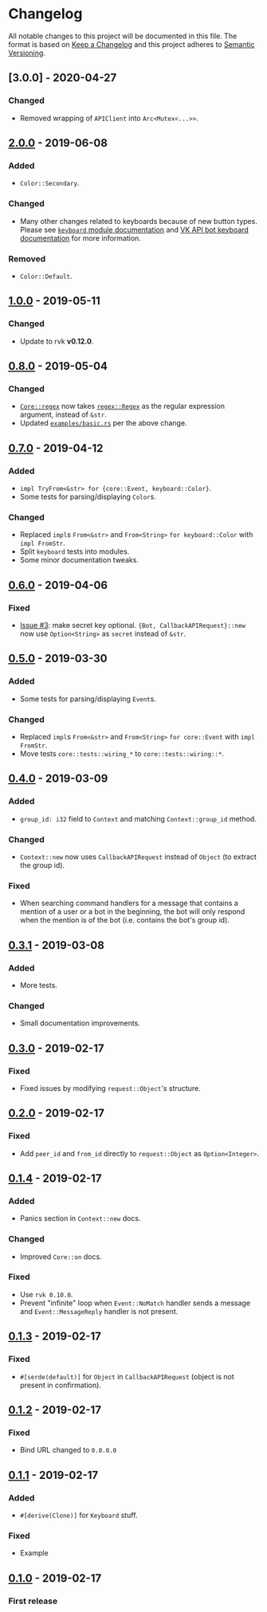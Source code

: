 # Changelog
All notable changes to this project will be documented in this file.
The format is based on [Keep a Changelog](http://keepachangelog.com/en/1.0.0/)
and this project adheres to [Semantic Versioning](http://semver.org/spec/v2.0.0.html).

## [3.0.0] - 2020-04-27
### Changed
- Removed wrapping of `APIClient` into `Arc<Mutex<...>>`.

## [2.0.0] - 2019-06-08
### Added
- `Color::Secondary`.
### Changed
- Many other changes related to keyboards because of new button types. Please see [`keyboard` module documentation](https://docs.rs/vk-bot/2/vk_bot/keyboard/index.html) and [VK API bot keyboard documentation](https://vk.com/dev/bots_docs_3) for more information.
### Removed
- `Color::Default`.

## [1.0.0] - 2019-05-11
### Changed
- Update to rvk **v0.12.0**.

## [0.8.0] - 2019-05-04
### Changed
- [`Core::regex`](https://docs.rs/vk-bot/0/vk_bot/core/struct.Core.html#method.regex) now takes [`regex::Regex`](https://docs.rs/regex/1/regex/struct.Regex.html) as the regular expression argument, instead of `&str`.
- Updated [`examples/basic.rs`](https://github.com/u32i64/vk-bot/blob/master/examples/basic.rs) per the above change.

## [0.7.0] - 2019-04-12
### Added
- `impl TryFrom<&str> for {core::Event, keyboard::Color}`.
- Some tests for parsing/displaying `Color`s.
### Changed
- Replaced `impl`s `From<&str>` and `From<String>` `for keyboard::Color` with `impl FromStr`.
- Split `keyboard` tests into modules.
- Some minor documentation tweaks.

## [0.6.0] - 2019-04-06
### Fixed
- [Issue #3](https://github.com/u32i64/vk-bot/issues/3): make secret key optional. `{Bot, CallbackAPIRequest}::new` now use `Option<String>` as `secret` instead of `&str`.

## [0.5.0] - 2019-03-30
### Added
- Some tests for parsing/displaying `Event`s.
### Changed
- Replaced `impl`s `From<&str>` and `From<String>` `for core::Event` with `impl FromStr`.
- Move tests `core::tests::wiring_*` to `core::tests::wiring::*`.

## [0.4.0] - 2019-03-09
### Added
- `group_id: i32` field to `Context` and matching `Context::group_id` method.
### Changed
- `Context::new` now uses `CallbackAPIRequest` instead of `Object` (to extract the group id).
### Fixed
- When searching command handlers for a message that contains a mention of a user or a bot in the beginning, the bot will only respond when the mention is of the bot (i.e. contains the bot's group id).


## [0.3.1] - 2019-03-08
### Added
- More tests.
### Changed
- Small documentation improvements.

## [0.3.0] - 2019-02-17
### Fixed
- Fixed issues by modifying `request::Object`'s structure.

## [0.2.0] - 2019-02-17
### Fixed
- Add `peer_id` and `from_id` directly to `request::Object` as `Option<Integer>`.

## [0.1.4] - 2019-02-17
### Added
- Panics section in `Context::new` docs.
### Changed
- Improved `Core::on` docs.
### Fixed
- Use `rvk 0.10.0`.
- Prevent "infinite" loop when `Event::NoMatch` handler sends a message and `Event::MessageReply` handler is not present.

## [0.1.3] - 2019-02-17
### Fixed
- `#[serde(default)]` for `Object` in `CallbackAPIRequest` (object is not present in confirmation).

## [0.1.2] - 2019-02-17
### Fixed
- Bind URL changed to `0.0.0.0`

## [0.1.1] - 2019-02-17
### Added
- `#[derive(Clone)]` for `Keyboard` stuff.
### Fixed
- Example

## [0.1.0] - 2019-02-17
### First release

[2.0.0]: https://github.com/u32i64/vk-bot/compare/v1.0.0...v2.0.0
[1.0.0]: https://github.com/u32i64/vk-bot/compare/v0.8.0...v1.0.0
[0.8.0]: https://github.com/u32i64/vk-bot/compare/v0.7.0...v0.8.0
[0.7.0]: https://github.com/u32i64/vk-bot/compare/v0.6.0...v0.7.0
[0.6.0]: https://github.com/u32i64/vk-bot/compare/v0.5.0...v0.6.0
[0.5.0]: https://github.com/u32i64/vk-bot/compare/v0.4.0...v0.5.0
[0.4.0]: https://github.com/u32i64/vk-bot/compare/v0.3.1...v0.4.0
[0.3.1]: https://github.com/u32i64/vk-bot/compare/v0.3.0...v0.3.1
[0.3.0]: https://github.com/u32i64/vk-bot/compare/v0.2.0...v0.3.0
[0.2.0]: https://github.com/u32i64/vk-bot/compare/v0.1.4...v0.2.0
[0.1.4]: https://github.com/u32i64/vk-bot/compare/v0.1.3...v0.1.4
[0.1.3]: https://github.com/u32i64/vk-bot/compare/v0.1.2...v0.1.3
[0.1.2]: https://github.com/u32i64/vk-bot/compare/v0.1.1...v0.1.2
[0.1.1]: https://github.com/u32i64/vk-bot/compare/v0.1.0...v0.1.1
[0.1.0]: https://github.com/u32i64/vk-bot/releases/tag/v0.1.0
